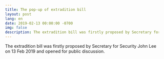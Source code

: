 ```yaml
---
title: The pop-up of extradition bill
layout: post
lang: en
date: 2019-02-13 00:00:00 -0700
img: false
description: The extradition bill was firstly proposed by Secretary for Security John Lee on 13 Feb 2019 and opened for public discussion.
---
```


The extradition bill was firstly proposed by Secretary for Security John Lee on 13 Feb 2019 and opened for public discussion.
